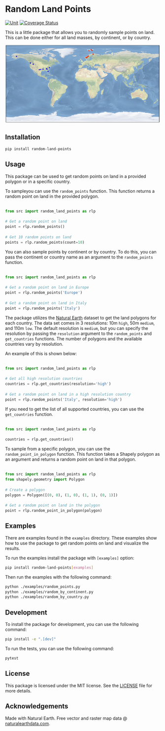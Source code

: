# Random Land Points

[![Unit](https://github.com/duncaneddy/random-land-points/actions/workflows/ci.yml/badge.svg)](https://github.com/duncaneddy/random-land-points/actions/workflows/ci.yml)
[![Coverage Status](https://coveralls.io/repos/github/duncaneddy/random-land-points/badge.svg)](https://coveralls.io/github/duncaneddy/random-land-points)

This is a little package that allows you to randomly sample points on land. This can be done either for all
land masses, by continent, or by country.

![Random Points](./images/random_points.png)

## Installation

```bash
pip install random-land-points
```

## Usage

This package can be used to get random points on land in a provided polygon or in a specific country.

To sampleyou can use the `random_points` function. This function returns a random point on land in the provided polygon.

```python

from src import random_land_points as rlp

# Get a random point on land
point = rlp.random_points()

# Get 10 random points on land
points = rlp.random_points(count=10)
```

You can also sample points by continent or by country. To do this, you can pass the continent or country name as an argument to the `random_points` function.

```python

from src import random_land_points as rlp

# Get a random point on land in Europe
point = rlp.random_points('Europe')

# Get a random point on land in Italy
point = rlp.random_points('Italy')
```

The package utilizes the [Natural Earth](https://www.naturalearthdata.com/downloads/) dataset to get the land polygons for each country.
The data set comes in 3 resolutions: 10m `high`, 50m `medium`, and 110m `low`. The default resolution is `medium`, but 
you can specify the resolution by passing the `resolution` argument to the `random_points` and `get_countries` functions.
The number of polygons and the available countries vary by resolution.

An example of this is shown below:

```python

from src import random_land_points as rlp

# Get all high resolution countries
countries = rlp.get_countries(resolution='high')

# Get a random point on land in a high resolution country
point = rlp.random_points('Italy', resolution='high')
```

If you need to get the list of all supported countries, you can use the `get_countries` function.

```python

from src import random_land_points as rlp

countries = rlp.get_countries()
```

To sample from a specific polygon, you can use the `random_point_in_polygon` function. This function takes a Shapely 
polygon as an argument and returns a random point on land in that polygon.

```python

from src import random_land_points as rlp
from shapely.geometry import Polygon

# Create a polygon
polygon = Polygon([(0, 0), (1, 0), (1, 1), (0, 1)])

# Get a random point on land in the polygon
point = rlp.random_point_in_polygon(polygon)
```

## Examples

There are examples found in the `examples` directory. These examples show how to use the package to get random points on land
and visualize the results.

To run the examples install the package with `[examples]` option:

```bash
pip install random-land-points[examples]
```

Then run the examples with the following command:

```bash
python ./examples/random_points.py
python ./examples/random_by_continent.py
python ./examples/random_by_country.py
```

## Development

To install the package for development, you can use the following command:

```bash
pip install -e ".[dev]"
```

To run the tests, you can use the following command:

```bash
pytest
```

## License

This package is licensed under the MIT license. See the [LICENSE](LICENSE) file for more details.

## Acknowledgements

Made with Natural Earth. Free vector and raster map data @ [naturalearthdata.com](https://www.naturalearthdata.com).